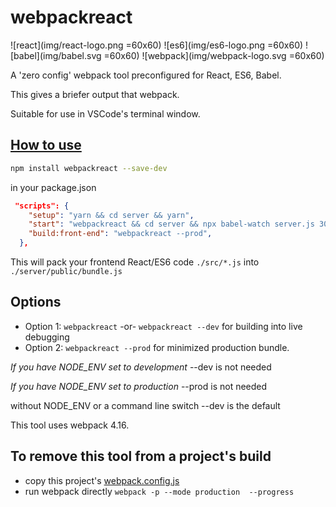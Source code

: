 # webpackreact

![react](img/react-logo.png =60x60)
![es6](img/es6-logo.png =60x60)
![babel](img/babel.svg =60x60)
![webpack](img/webpack-logo.svg =60x60)

A 'zero config' webpack tool preconfigured for React, ES6, Babel.

This gives a briefer output that webpack.

Suitable for use in VSCode's terminal window.

## <u>How to use</u>

```bash
npm install webpackreact --save-dev
```

in your package.json

```json
 "scripts": {
    "setup": "yarn && cd server && yarn",
    "start": "webpackreact && cd server && npx babel-watch server.js 3001 ",
    "build:front-end": "webpackreact --prod",
  },
```

This will pack your frontend React/ES6 code `./src/*.js` into `./server/public/bundle.js`

## Options

- Option 1: `webpackreact`   -or-   `webpackreact --dev`   for building into live debugging
- Option 2: `webpackreact --prod`   for minimized production bundle.

_If you have NODE_ENV set to development_ --dev is not needed

_If you have NODE_ENV set to production_ --prod is not needed

without NODE_ENV or a command line switch --dev is the default

This tool uses webpack 4.16.  

## To remove this tool from a project's build

- copy this project's [webpack.config.js](https://raw.githubusercontent.com/martinjackson/webpackreact/master/webpack.config.js)
- run webpack directly `webpack -p --mode production  --progress`
